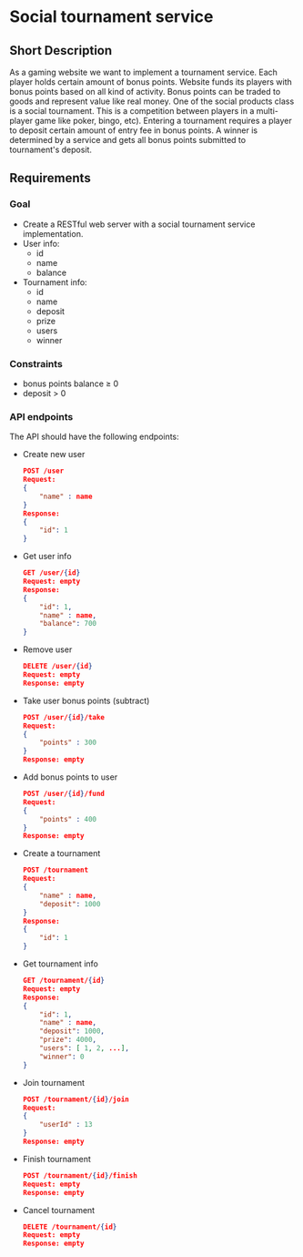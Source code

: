 # Social tournament service
## Short Description
As a gaming website we want to implement a tournament service.
Each player holds certain amount of bonus points. Website funds its players with bonus points based on all kind of activity. Bonus points can be traded to goods and represent value like real money. One of the social products class is a social tournament. This is a competition between players in a multi-player game like poker, bingo, etc). Entering a tournament requires a player to deposit certain amount of entry fee in bonus points. A winner is determined by a service and gets all bonus points submitted to tournament's deposit.
## Requirements
### Goal
 - Create a RESTful web server with a social tournament service implementation.
 - User info:
   - id
   - name
   - balance
 - Tournament info:
   - id
   - name
   - deposit
   - prize
   - users
   - winner
### Constraints
 - bonus points balance ≥ 0
 - deposit > 0
### API endpoints
The API should have the following endpoints:
 - Create new user
    ```JSON
    POST /user
    Request:
    {
        "name" : ​name
    }
    Response:
    {
        "id": 1
    }
    ```
 - Get user info
    ```JSON
    GET /user/{id}
    Request: empty
    Response:
    {
        "id": 1,
        "name" : ​name,
        "balance": 700
    }
    ```
 - Remove user
    ```JSON
    DELETE /user/{id}
    Request: empty
    Response: empty
    ```
 - Take user bonus points (subtract)
    ```JSON
    POST /user/{id}/take
    Request:
    {
        "points" : ​300
    }
    Response: empty
    ```
 - Add bonus points to user
    ```JSON
    POST /user/{id}/fund
    Request:
    {
        "points" : ​400
    }
    Response: empty
    ```
 - Create a tournament
    ```JSON
    POST /tournament
    Request:
    {
        "name" : ​name,
        "deposit": 1000
    }
    Response:
    {
        "id": 1
    }
    ```
 - Get tournament info
    ```JSON
    GET /tournament/{id}
    Request: empty
    Response:
    {
        "id": 1,
        "name" : ​name,
        "deposit": 1000,
        "prize": 4000,
        "users": [ 1, 2, ...],
        "winner": 0
    }
    ```
 - Join tournament
    ```JSON
    POST /tournament/{id}/join
    Request:
    {
        "userId" : ​13
    }
    Response: empty
    ```
 - Finish tournament
    ```JSON
    POST /tournament/{id}/finish
    Request: empty
    Response: empty
    ```
 - Cancel tournament
    ```JSON
    DELETE /tournament/{id}
    Request: empty
    Response: empty
    ```